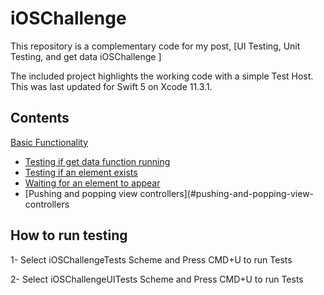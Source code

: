 

# iOSChallenge

This repository is a complementary code for my post, [UI Testing, Unit Testing, and get data iOSChallenge ]

The included project highlights the working code with a simple Test Host. This was last updated for Swift 5 on Xcode 11.3.1.

## Contents
 [Basic Functionality](#basic-functionality)
  - [Testing if get data function running](#testing-if-the-function-worked) 
  - [Testing if an element exists](#testing-if-an-element-exists) 
  - [Waiting for an element to appear](#waiting-for-an-element-to-appear) 
- [Pushing and popping view controllers](#pushing-and-popping-view-controllers

## How to run testing 
1-   Select iOSChallengeTests Scheme and Press CMD+U to run Tests


2-  Select iOSChallengeUITests Scheme and Press CMD+U to run Tests
